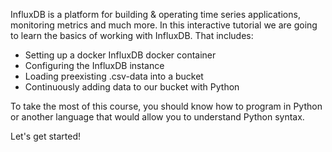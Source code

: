 InfluxDB is a platform for building & operating time series applications, monitoring metrics and much more. In this interactive tutorial we are going to learn the basics of working with InfluxDB. That includes:

- Setting up a docker InfluxDB docker container
- Configuring the InfluxDB instance
- Loading preexisting .csv-data into a bucket
- Continuously adding data to our bucket with Python

To take the most of this course, you should know how to program in Python or another language that would allow you to understand Python syntax.

Let's get started!